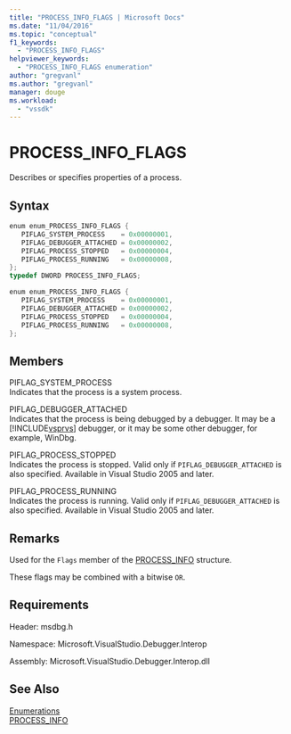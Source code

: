 ```yaml
---
title: "PROCESS_INFO_FLAGS | Microsoft Docs"
ms.date: "11/04/2016"
ms.topic: "conceptual"
f1_keywords: 
  - "PROCESS_INFO_FLAGS"
helpviewer_keywords: 
  - "PROCESS_INFO_FLAGS enumeration"
author: "gregvanl"
ms.author: "gregvanl"
manager: douge
ms.workload: 
  - "vssdk"
---
```

# PROCESS_INFO_FLAGS

Describes or specifies properties of a process.

## Syntax

```cpp
enum enum_PROCESS_INFO_FLAGS { 
   PIFLAG_SYSTEM_PROCESS    = 0x00000001,
   PIFLAG_DEBUGGER_ATTACHED = 0x00000002,
   PIFLAG_PROCESS_STOPPED   = 0x00000004,
   PIFLAG_PROCESS_RUNNING   = 0x00000008,
};
typedef DWORD PROCESS_INFO_FLAGS;
```

```csharp
enum enum_PROCESS_INFO_FLAGS { 
   PIFLAG_SYSTEM_PROCESS    = 0x00000001,
   PIFLAG_DEBUGGER_ATTACHED = 0x00000002,
   PIFLAG_PROCESS_STOPPED   = 0x00000004,
   PIFLAG_PROCESS_RUNNING   = 0x00000008,
};
```

## Members

PIFLAG_SYSTEM_PROCESS  
Indicates that the process is a system process.

PIFLAG_DEBUGGER_ATTACHED  
Indicates that the process is being debugged by a debugger. It may be a [!INCLUDE[vsprvs](../../../code-quality/includes/vsprvs_md.md)] debugger, or it may be some other debugger, for example, WinDbg.

PIFLAG_PROCESS_STOPPED  
Indicates the process is stopped. Valid only if `PIFLAG_DEBUGGER_ATTACHED` is also specified. Available in Visual Studio 2005 and later.

PIFLAG_PROCESS_RUNNING  
Indicates the process is running. Valid only if `PIFLAG_DEBUGGER_ATTACHED` is also specified. Available in Visual Studio 2005 and later.

## Remarks

Used for the `Flags` member of the [PROCESS_INFO](../../../extensibility/debugger/reference/process-info.md) structure.

These flags may be combined with a bitwise `OR`.

## Requirements

Header: msdbg.h

Namespace: Microsoft.VisualStudio.Debugger.Interop

Assembly: Microsoft.VisualStudio.Debugger.Interop.dll

## See Also

[Enumerations](../../../extensibility/debugger/reference/enumerations-visual-studio-debugging.md)  
[PROCESS_INFO](../../../extensibility/debugger/reference/process-info.md)